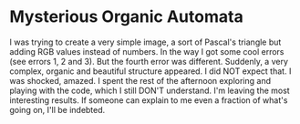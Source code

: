 # Mysterious Organic Automata

I was trying to create a very simple image, a sort of Pascal's triangle but adding RGB values instead of numbers. In the way I got some cool errors (see errors 1, 2 and 3). But the fourth error was different. Suddenly, a very complex, organic and beautiful structure appeared. I did NOT expect that. I was shocked, amazed. I spent the rest of the afternoon exploring and playing with the code, which I still DON'T understand. I'm leaving the most interesting results. If someone can explain to me even a fraction of what's going on, I'll be indebted.